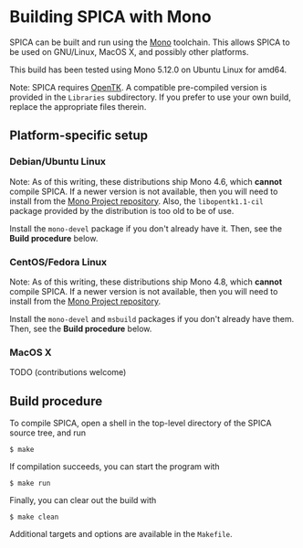 # Building SPICA with Mono

SPICA can be built and run using the [Mono](https://www.mono-project.com/) toolchain. This allows SPICA to be used on GNU/Linux, MacOS X, and possibly other platforms.

This build has been tested using Mono 5.12.0 on Ubuntu Linux for amd64.

Note: SPICA requires [OpenTK](https://opentk.github.io/). A compatible pre-compiled version is provided in the `Libraries` subdirectory. If you prefer to use your own build, replace the appropriate files therein.

## Platform-specific setup

### Debian/Ubuntu Linux

Note: As of this writing, these distributions ship Mono 4.6, which **cannot** compile SPICA. If a newer version is not available, then you will need to install from the [Mono Project repository](https://www.mono-project.com/download/stable/#download-lin).  Also, the `libopentk1.1-cil` package provided by the distribution is too old to be of use.

Install the `mono-devel` package if you don't already have it. Then, see the **Build procedure** below.

### CentOS/Fedora Linux

Note: As of this writing, these distributions ship Mono 4.8, which **cannot** compile SPICA. If a newer version is not available, then you will need to install from the [Mono Project repository](https://www.mono-project.com/download/stable/#download-lin).

Install the `mono-devel` and `msbuild` packages if you don't already have them. Then, see the **Build procedure** below.

### MacOS X

TODO (contributions welcome)

## Build procedure

To compile SPICA, open a shell in the top-level directory of the SPICA source tree, and run
```
$ make
```
If compilation succeeds, you can start the program with
```
$ make run
```
Finally, you can clear out the build with
```
$ make clean
```
Additional targets and options are available in the `Makefile`.
